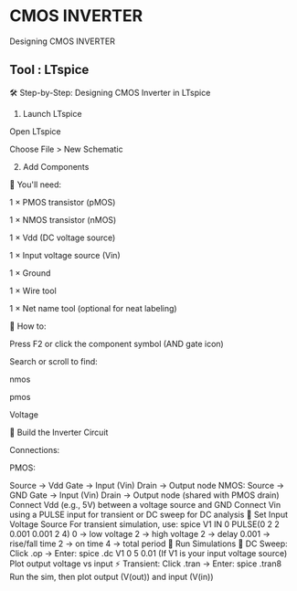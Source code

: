 # CMOS INVERTER

Designing CMOS INVERTER 

## Tool : LTspice

🛠️ Step-by-Step: Designing CMOS Inverter in LTspice

1. Launch LTspice

Open LTspice

Choose File > New Schematic

2. Add Components

📌 You'll need:

1 × PMOS transistor (pMOS)

1 × NMOS transistor (nMOS)

1 × Vdd (DC voltage source)

1 × Input voltage source (Vin)

1 × Ground

1 × Wire tool

1 × Net name tool (optional for neat labeling)

📌 How to:

Press F2 or click the component symbol (AND gate icon)

Search or scroll to find:

nmos

pmos

Voltage

📌 Build the Inverter Circuit

Connections:

PMOS:

Source → Vdd
Gate → Input (Vin)
Drain → Output node
NMOS:
Source → GND
Gate → Input (Vin)
Drain → Output node (shared with PMOS drain)
Connect Vdd (e.g., 5V) between a voltage source and GND
Connect Vin using a PULSE input for transient or DC sweep for DC analysis
📌 Set Input Voltage Source
For transient simulation, use:
spice
V1 IN 0 PULSE(0 2 2 0.001 0.001 2 4)
0 → low voltage
2 → high voltage
2 → delay
0.001 → rise/fall time
2 → on time
4 → total period
📌 Run Simulations
🧪 DC Sweep:
Click .op → Enter:
spice
.dc V1 0 5 0.01
(If V1 is your input voltage source)
Plot output voltage vs input
⚡ Transient:
Click .tran → Enter:
spice
.tran8
Run the sim, then plot output (V(out)) and input (V(in))
